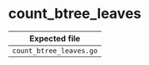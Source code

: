 # count_btree_leaves

| Expected file           |
| ----------------------- |
| `count_btree_leaves.go` |
